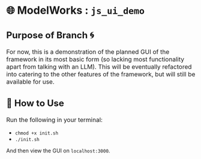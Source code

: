 # 🌐 ModelWorks : `js_ui_demo`
<h2 style="font-size: 24px;"> Purpose of Branch 🌀</h2>  

<p style="font-size: 16px;">  
For now, this is a demonstration of the planned GUI of the framework in its most basic form (so lacking most functionality apart from talking with an LLM).  This will be eventually refactored into catering to the other features of the framework, but will still be available for use.
</p>  

<h2 style="font-size: 24px;"> 👾 How to Use </h2>  

<p style="font-size: 16px;">  
Run the following in your terminal:
 
* `chmod +x init.sh`
* `./init.sh`

And then view the GUI on `localhost:3000`.
</p> 
